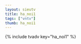 ```yaml
--- 
layout: sieutv
title: ha_noi1
tags: ["vntv"]
thumb: ha_noi1
---
```

{% include tvadv key="ha_noi1" %}
